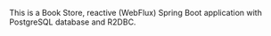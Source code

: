 This is a Book Store, reactive (WebFlux) Spring Boot application with PostgreSQL database and R2DBC.
